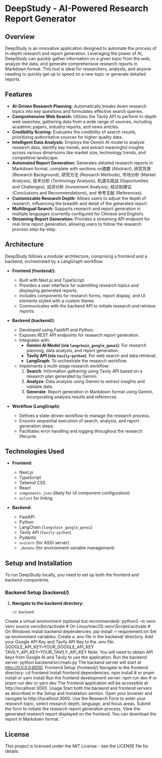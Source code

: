 # DeepStudy - AI-Powered Research Report Generator

## Overview

DeepStudy is an innovative application designed to automate the process of in-depth research and report generation. Leveraging the power of AI, DeepStudy can quickly gather information on a given topic from the web, analyze the data, and generate comprehensive research reports in Markdown format. This tool is ideal for researchers, analysts, and anyone needing to quickly get up to speed on a new topic or generate detailed reports.

## Features

- **AI-Driven Research Planning:** Automatically breaks down research topics into key questions and formulates effective search queries.
- **Comprehensive Web Search:** Utilizes the Tavily API to perform in-depth web searches, gathering data from a wide range of sources, including academic papers, industry reports, and news articles.
- **Credibility Scoring:** Evaluates the credibility of search results, prioritizing authoritative sources for higher quality data.
- **Intelligent Data Analysis:** Employs the Gemini AI model to analyze research data, identify key trends, and extract meaningful insights across various dimensions like market size, technology trends, and competitive landscape.
- **Automated Report Generation:** Generates detailed research reports in Markdown format, complete with sections on摘要 (Abstract), 研究背景 (Research Background), 研究方法 (Research Methods), 市场分析 (Market Analysis), 技术分析 (Technology Analysis), 机遇与挑战 (Opportunities and Challenges), 投资分析 (Investment Analysis), 结论和建议 (Conclusions and Recommendations), and 参考文献 (References).
- **Customizable Research Depth:** Allows users to adjust the depth of research, influencing the breadth and detail of the generated report.
- **Multilingual Search:** Supports research and report generation in multiple languages (currently configured for Chinese and English).
- **Streaming Report Generation:** Provides a streaming API endpoint for real-time report generation, allowing users to follow the research process step-by-step.

## Architecture

DeepStudy follows a modular architecture, comprising a frontend and a backend, orchestrated by a LangGraph workflow.

- **Frontend (frontend/)**:
    - Built with Next.js and TypeScript.
    - Provides a user interface for submitting research topics and displaying generated reports.
    - Includes components for research forms, report display, and UI elements styled with a custom theme.
    - Communicates with the backend API to initiate research and retrieve reports.

- **Backend (backend/)**:
    - Developed using FastAPI and Python.
    - Exposes REST API endpoints for research report generation.
    - Integrates with:
        - **Gemini AI Model (via `langchain_google_genai`)**: For research planning, data analysis, and report generation.
        - **Tavily API (via `tavily-python`)**: For web search and data retrieval.
        - **LangGraph**: To orchestrate the research workflow.
    - Implements a multi-stage research workflow:
        1. **Search**: Information gathering using Tavily API based on a research plan generated by Gemini.
        2. **Analyze**: Data analysis using Gemini to extract insights and validate data.
        3. **Generate**: Report generation in Markdown format using Gemini, incorporating analysis results and references.

- **Workflow (LangGraph)**:
    - Defines a state-driven workflow to manage the research process.
    - Ensures sequential execution of search, analysis, and report generation steps.
    - Facilitates error handling and logging throughout the research lifecycle.

## Technologies Used

- **Frontend:**
    - Next.js
    - TypeScript
    - Tailwind CSS
    - React
    - `components.json` (likely for UI component configuration)
    - `eslint` for linting

- **Backend:**
    - FastAPI
    - Python
    - LangChain (`langchain_google_genai`)
    - Tavily API (`tavily-python`)
    - Pydantic
    - `uvicorn` (for ASGI server)
    - `.dotenv` (for environment variable management)

## Setup and Installation

To run DeepStudy locally, you need to set up both the frontend and backend components.

### Backend Setup (backend/)

1. **Navigate to the backend directory:**
   ```bash
   cd backend
Create a virtual environment (optional but recommended):
python3 -m venv venv
source venv/bin/activate  # On Linux/macOS
venv\Scripts\activate  # On Windows
Install backend dependencies:
pip install -r requirement.txt
Set up environment variables:
Create a .env file in the backend/ directory.
Add your Google API Key and Tavily API Key to the .env file:
GOOGLE_API_KEY=YOUR_GOOGLE_API_KEY
TAVILY_API_KEY=YOUR_TAVILY_API_KEY
Note: You will need to obtain API keys from Google AI and Tavily to use the application.
Run the backend server:
python backend/src/main.py
The backend server will start at http://0.0.0.0:8000.
Frontend Setup (frontend/)
Navigate to the frontend directory:
cd frontend
Install frontend dependencies:
npm install  # or pnpm install or yarn install
Run the frontend development server:
npm run dev # or pnpm run dev or yarn dev
The frontend application will be accessible at http://localhost:3000.
Usage
Start both the backend and frontend servers as described in the Setup and Installation section.
Open your browser and navigate to http://localhost:3000.
Use the Research Form to enter your research topic, select research depth, language, and focus areas.
Submit the form to initiate the research report generation process.
View the generated research report displayed on the frontend. You can download the report in Markdown format.```


## License
This project is licensed under the MIT License - see the LICENSE file for details.

